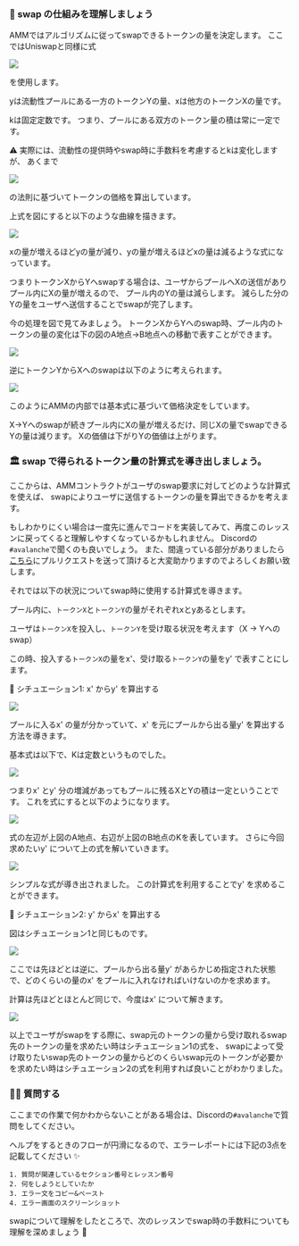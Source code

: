 ### 🐣 swap の仕組みを理解しましょう

AMMではアルゴリズムに従ってswapできるトークンの量を決定します。
ここではUniswapと同様に式

![](./../../img/section-2/2_1_5.png)

を使用します。

yは流動性プールにある一方のトークンYの量、xは他方のトークンXの量です。

kは固定定数です。
つまり、プールにある双方のトークン量の積は常に一定です。

⚠️ 実際には、流動性の提供時やswap時に手数料を考慮するとkは変化しますが、
あくまで

![](./../../img/section-2/2_1_5.png)

の法則に基づいてトークンの価格を算出しています。

上式を図にすると以下のような曲線を描きます。

![](./../../img/section-2/2_1_1.png)

xの量が増えるほどyの量が減り、yの量が増えるほどxの量は減るような式になっています。

つまりトークンXからYへswapする場合は、ユーザからプールへXの送信がありプール内にXの量が増えるので、
プール内のYの量は減らします。
減らした分のYの量をユーザへ送信することでswapが完了します。

今の処理を図で見てみましょう。
トークンXからYへのswap時、プール内のトークンの量の変化は下の図のA地点->B地点への移動で表すことができます。

![](./../../img/section-2/2_1_2.png)

逆にトークンYからXへのswapは以下のように考えられます。

![](./../../img/section-2/2_1_3.png)

このようにAMMの内部では基本式に基づいて価格決定をしています。

X->Yへのswapが続きプール内にXの量が増えるだけ、同じXの量でswapできるYの量は減ります。
Xの価値は下がりYの価値は上がります。

### 🏛️ swap で得られるトークン量の計算式を導き出しましょう。

ここからは、AMMコントラクトがユーザのswap要求に対してどのような計算式を使えば、
swapによりユーザに送信するトークンの量を算出できるかを考えます。

もしわかりにくい場合は一度先に進んでコードを実装してみて、再度このレッスンに戻ってくると理解しやすくなっているかもしれません。
Discordの`#avalanche`で聞くのも良いでしょう。
また、間違っている部分がありましたら[こちら](https://github.com/unchain-tech/UNCHAIN-projects/issues)にプルリクエストを送って頂けると大変助かりますのでよろしくお願い致します。

それでは以下の状況についてswap時に使用する計算式を導きます。

プール内に、`トークンX`と`トークンY`の量がそれぞれxとyあるとします。

ユーザは`トークンX`を投入し、`トークンY`を受け取る状況を考えます（X -> Yへのswap）

この時、投入する`トークンX`の量をx'、受け取る`トークンY`の量をy' で表すことにします。

🦕 シチュエーション1: x' からy' を算出する

![](./../../img/section-2/2_1_2.png)

プールに入るx' の量が分かっていて、x' を元にプールから出る量y' を算出する方法を導きます。

基本式は以下で、Kは定数というものでした。

![](./../../img/section-2/2_1_5.png)

つまりx' とy' 分の増減があってもプールに残るXとYの積は一定ということです。
これを式にすると以下のようになります。

![](./../../img/section-2/2_1_6.png)

式の左辺が上図のA地点、右辺が上図のB地点のKを表しています。
さらに今回求めたいy' について上の式を解いていきます。

![](./../../img/section-2/2_1_7.png)

シンプルな式が導き出されました。
この計算式を利用することでy' を求めることができます。

🐬 シチュエーション2: y' からx' を算出する

図はシチュエーション1と同じものです。

![](./../../img/section-2/2_1_2.png)

ここでは先ほどとは逆に、プールから出る量y' があらかじめ指定された状態で、どのくらいの量のx' をプールに入れなければいけないのかを求めます。

計算は先ほどとほとんど同じで、今度はx' について解きます。

![](./../../img/section-2/2_1_8.png)

以上でユーザがswapをする際に、swap元のトークンの量から受け取れるswap先のトークンの量を求めたい時はシチュエーション1の式を、
swapによって受け取りたいswap先のトークンの量からどのくらいswap元のトークンが必要かを求めたい時はシチュエーション2の式を利用すれば良いことがわかりました。

### 🙋‍♂️ 質問する

ここまでの作業で何かわからないことがある場合は、Discordの`#avalanche`で質問をしてください。

ヘルプをするときのフローが円滑になるので、エラーレポートには下記の3点を記載してください ✨

```
1. 質問が関連しているセクション番号とレッスン番号
2. 何をしようとしていたか
3. エラー文をコピー&ペースト
4. エラー画面のスクリーンショット
```

swapについて理解をしたところで、次のレッスンでswap時の手数料についても理解を深めましょう 🎉
